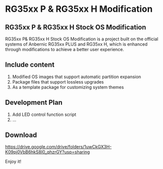 # RG35xx P & RG35xx H Modification
RG35xx P &amp; RG35xx H Stock OS Modification
----------------------------------------------
RG35xx P& RG35xx H Stock OS Modification is a project built on the official systems of Anbernic RG35xx PLUS and RG35xx H, which is enhanced through modifications to achieve a better user experience.

Include content
---------------
1. Modified OS images that support automatic partition expansion
2. Package files that support lossless upgrades
3. As a template package for customizing system themes

Development Plan
----------------
1. Add LED control function script
2. ...

Download
--------
https://drive.google.com/drive/folders/1uwCkGX3H-K09pj0VbB6hkS8I0_qhzrGY?usp=sharing

Enjoy it!

